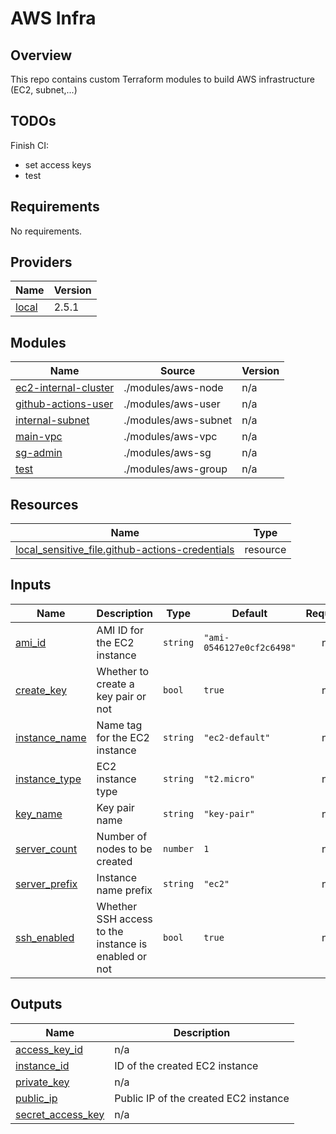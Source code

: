 AWS Infra
=========

Overview
--------

This repo contains custom Terraform modules to build AWS infrastructure (EC2, subnet,...)

TODOs
-----

Finish CI:

- set access keys
- test

<!-- BEGIN_TF_DOCS -->
## Requirements

No requirements.

## Providers

| Name | Version |
|------|---------|
| <a name="provider_local"></a> [local](#provider\_local) | 2.5.1 |

## Modules

| Name | Source | Version |
|------|--------|---------|
| <a name="module_ec2-internal-cluster"></a> [ec2-internal-cluster](#module\_ec2-internal-cluster) | ./modules/aws-node | n/a |
| <a name="module_github-actions-user"></a> [github-actions-user](#module\_github-actions-user) | ./modules/aws-user | n/a |
| <a name="module_internal-subnet"></a> [internal-subnet](#module\_internal-subnet) | ./modules/aws-subnet | n/a |
| <a name="module_main-vpc"></a> [main-vpc](#module\_main-vpc) | ./modules/aws-vpc | n/a |
| <a name="module_sg-admin"></a> [sg-admin](#module\_sg-admin) | ./modules/aws-sg | n/a |
| <a name="module_test"></a> [test](#module\_test) | ./modules/aws-group | n/a |

## Resources

| Name | Type |
|------|------|
| [local_sensitive_file.github-actions-credentials](https://registry.terraform.io/providers/hashicorp/local/latest/docs/resources/sensitive_file) | resource |

## Inputs

| Name | Description | Type | Default | Required |
|------|-------------|------|---------|:--------:|
| <a name="input_ami_id"></a> [ami\_id](#input\_ami\_id) | AMI ID for the EC2 instance | `string` | `"ami-0546127e0cf2c6498"` | no |
| <a name="input_create_key"></a> [create\_key](#input\_create\_key) | Whether to create a key pair or not | `bool` | `true` | no |
| <a name="input_instance_name"></a> [instance\_name](#input\_instance\_name) | Name tag for the EC2 instance | `string` | `"ec2-default"` | no |
| <a name="input_instance_type"></a> [instance\_type](#input\_instance\_type) | EC2 instance type | `string` | `"t2.micro"` | no |
| <a name="input_key_name"></a> [key\_name](#input\_key\_name) | Key pair name | `string` | `"key-pair"` | no |
| <a name="input_server_count"></a> [server\_count](#input\_server\_count) | Number of nodes to be created | `number` | `1` | no |
| <a name="input_server_prefix"></a> [server\_prefix](#input\_server\_prefix) | Instance name prefix | `string` | `"ec2"` | no |
| <a name="input_ssh_enabled"></a> [ssh\_enabled](#input\_ssh\_enabled) | Whether SSH access to the instance is enabled or not | `bool` | `true` | no |

## Outputs

| Name | Description |
|------|-------------|
| <a name="output_access_key_id"></a> [access\_key\_id](#output\_access\_key\_id) | n/a |
| <a name="output_instance_id"></a> [instance\_id](#output\_instance\_id) | ID of the created EC2 instance |
| <a name="output_private_key"></a> [private\_key](#output\_private\_key) | n/a |
| <a name="output_public_ip"></a> [public\_ip](#output\_public\_ip) | Public IP of the created EC2 instance |
| <a name="output_secret_access_key"></a> [secret\_access\_key](#output\_secret\_access\_key) | n/a |
<!-- END_TF_DOCS -->